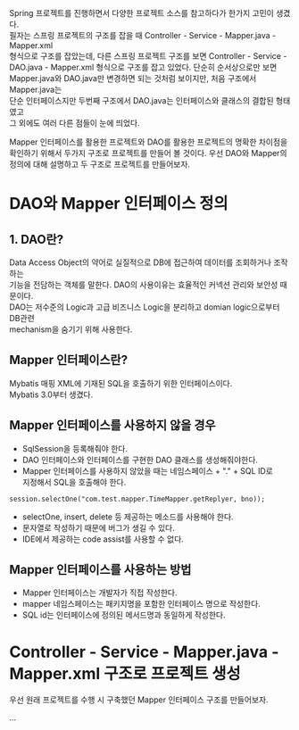 Spring 프로젝트를 진행하면서 다양한 프로젝트 소스를 참고하다가 한가지 고민이 생겼다.  
필자는 스프링 프로젝트의 구조를 잡을 때 Controller - Service - Mapper.java - Mapper.xml  
형식으로 구조를 잡았는데, 다른 스프링 프로젝트 구조를 보면 Controller - Service -  
DAO.java - Mapper.xml 형식으로 구조를 잡고 있었다. 단순히 순서상으로만 보면  
Mapper.java와 DAO.java만 변경하면 되는 것처럼 보이지만, 처음 구조에서 Mapper.java는  
단순 인터페이스지만 두번째 구조에서 DAO.java는 인터페이스와 클래스의 결합된 형태였고  
그 외에도 여러 다른 점들이 눈에 띄었다.  
  
Mapper 인터페이스를 활용한 프로젝트와 DAO를 활용한 프로젝트의 명확한 차이점을  
확인하기 위해서 두가지 구조로 프로젝트를 만들어 볼 것이다. 우선 DAO와 Mapper의  
정의에 대해 설명하고 두 구조로 프로젝트를 만들어보자. 
  
# DAO와 Mapper 인터페이스 정의
## 1. DAO란?
Data Access Object의 약어로 실질적으로 DB에 접근하여 데이터를 조회하거나 조작하는  
기능을 전담하는 객체를 말한다. DAO의 사용이유는 효율적인 커넥션 관리와 보안성 때문이다.  
DAO는 저수준의 Logic과 고급 비즈니스 Logic을 분리하고 domian logic으로부터 DB관련  
mechanism을 숨기기 위해 사용한다.  
## Mapper 인터페이스란?
Mybatis 매핑 XML에 기재된 SQL을 호출하기 위한 인터페이스이다.  
Mybatis 3.0부터 생겼다.  

## Mapper 인터페이스를 사용하지 않을 경우
- SqlSession을 등록해줘야 한다.
- DAO 인터페이스와 인터페이스를 구현한 DAO 클래스를 생성해줘야한다. 
- Mapper 인터페이스를 사용하지 않았을 때는 네임스페이스 + "." + SQL ID로  
지정해서 SQL을 호출해야 한다.  
```
session.selectOne("com.test.mapper.TimeMapper.getReplyer, bno));
```
- selectOne, insert, delete 등 제공하는 메소드를 사용해야 한다.
- 문자열로 작성하기 때문에 버그가 생길 수 있다.
- IDE에서 제공하는 code assist를 사용할 수 없다.  

## Mapper 인터페이스를 사용하는 방법
- Mapper 인터페이스는 개발자가 직접 작성한다.
- mapper 네임스페이스는 패키지명을 포함한 인터페이스 명으로 작성한다.
- SQL id는 인터페이스에 정의된 메서드명과 동일하게 작성한다.  

# Controller - Service - Mapper.java - Mapper.xml 구조로 프로젝트 생성
우선 원래 프로젝트를 수행 시 구축했던 Mapper 인터페이스 구조를 만들어보자.  

...

  
  
  
  
  
  
  
  
  
  
  
  
  
  
  
  
  
  
  
  
  
